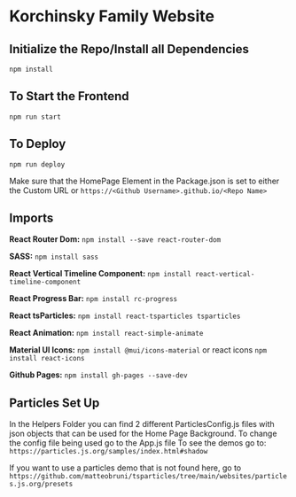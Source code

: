 # Korchinsky Family Website

## Initialize the Repo/Install all Dependencies
```
npm install
```

## To Start the Frontend
```
npm run start
```

## To Deploy
```
npm run deploy
```
Make sure that the HomePage Element in the Package.json is set to either the Custom URL or `https://<Github Username>.github.io/<Repo Name>` 

## Imports 

**React Router Dom:** 
`npm install --save react-router-dom`

**SASS:** 
`npm install sass`

**React Vertical Timeline Component:** 
`npm install react-vertical-timeline-component`

**React Progress Bar:** 
`npm install rc-progress`

**React tsParticles:** 
`npm install react-tsparticles tsparticles`

**React Animation:** 
`npm install react-simple-animate`

**Material UI Icons:**
`npm install @mui/icons-material` or react icons `npm install react-icons`

**Github Pages:** 
`npm install gh-pages --save-dev`

## Particles Set Up 

In the Helpers Folder you can find 2 different ParticlesConfig.js files with json objects that can be used for the Home Page Background.
To change the config file being used go to the App.js file 
To see the demos go to:
`https://particles.js.org/samples/index.html#shadow`

If you want to use a particles demo that is not found here, go to 
`https://github.com/matteobruni/tsparticles/tree/main/websites/particles.js.org/presets`